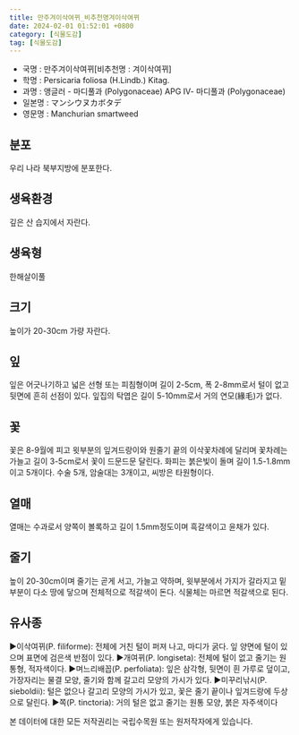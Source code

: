 ```yaml
---
title: 만주겨이삭여뀌_비추천명겨이삭여뀌
date: 2024-02-01 01:52:01 +0800
category: [식물도감]
tag: [식물도감]
---
```




- 국명 : 만주겨이삭여뀌[비추천명 : 겨이삭여뀌]
- 학명 : Persicaria foliosa (H.Lindb.) Kitag.
- 과명 : 앵글러 - 마디풀과 (Polygonaceae) APG Ⅳ- 마디풀과 (Polygonaceae)
- 일본명 : マンシウヌカボタデ
- 영문명 : Manchurian smartweed


## 분포
우리 나라 북부지방에 분포한다.
## 생육환경
깊은 산 습지에서 자란다.
## 생육형
한해살이풀
## 크기
높이가 20-30cm 가량 자란다.
## 잎
잎은 어긋나기하고 넓은 선형 또는 피침형이며 길이 2-5cm, 폭 2-8mm로서 털이 없고 뒷면에 흔히 선점이 있다. 잎집의 탁엽은 길이 5-10mm로서 거의 연모(緣毛)가 없다.
## 꽃
꽃은 8-9월에 피고 윗부분의 잎겨드랑이와 원줄기 끝의 이삭꽃차례에 달리며 꽃차례는 가늘고 길이 3-5cm로서 꽃이 드문드문 달린다. 화피는 붉은빛이 돌며 길이 1.5-1.8mm이고 5개이다. 수술 5개, 암술대는 3개이고, 씨방은 타원형이다.
## 열매
열매는 수과로서 양쪽이 볼록하고 길이 1.5mm정도이며 흑갈색이고 윤채가 있다.
## 줄기
높이 20-30cm이며 줄기는 곧게 서고, 가늘고 약하며, 윗부분에서 가지가 갈라지고 밑부분이 다소 땅에 닿으며 전체적으로 적갈색이 돈다. 식물체는 마르면 적갈색으로 된다.
## 유사종
▶이삭여뀌(P. filiforme): 전체에 거친 털이 퍼져 나고, 마디가 굵다. 잎 양면에 털이 있으며 표면에 검은색 반점이 있다.▶개여뀌(P. longiseta): 전체에 털이 없고 줄기는 원통형, 적자색이다.▶며느리배꼽(P. perfoliata): 잎은 삼각형, 뒷면이 흰 가루로 덮이고, 가장자리는 물결 모양, 줄기와 함께 갈고리 모양의 가시가 있다.▶미꾸리낚시(P. sieboldii): 털은 없으나 갈고리 모양의 가시가 있고, 꽃은 줄기 끝이나 잎겨드랑에 두상으로 달린다.▶쪽(P. tinctoria): 거의 털은 없고 줄기는 원통 모양, 붉은 자주색이다






본 데이터에 대한 모든 저작권리는 국립수목원 또는 원저작자에게 있습니다.
